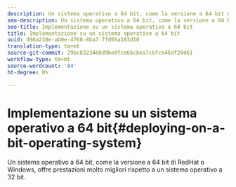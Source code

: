 ```yaml
---
description: Un sistema operativo a 64 bit, come la versione a 64 bit di RedHat o Windows, offre prestazioni molto migliori rispetto a un sistema operativo a 32 bit.
seo-description: Un sistema operativo a 64 bit, come la versione a 64 bit di RedHat o Windows, offre prestazioni molto migliori rispetto a un sistema operativo a 32 bit.
seo-title: Implementazione su un sistema operativo a 64 bit
title: Implementazione su un sistema operativo a 64 bit
uuid: d98a230e-ab0e-4768-8ba7-7fd65a103d10
translation-type: tm+mt
source-git-commit: 29bc8323460d9be0fce66cbea7c6fce46df20d61
workflow-type: tm+mt
source-wordcount: '84'
ht-degree: 0%

---
```



# Implementazione su un sistema operativo a 64 bit{#deploying-on-a-bit-operating-system}

Un sistema operativo a 64 bit, come la versione a 64 bit di RedHat o Windows, offre prestazioni molto migliori rispetto a un sistema operativo a 32 bit.

